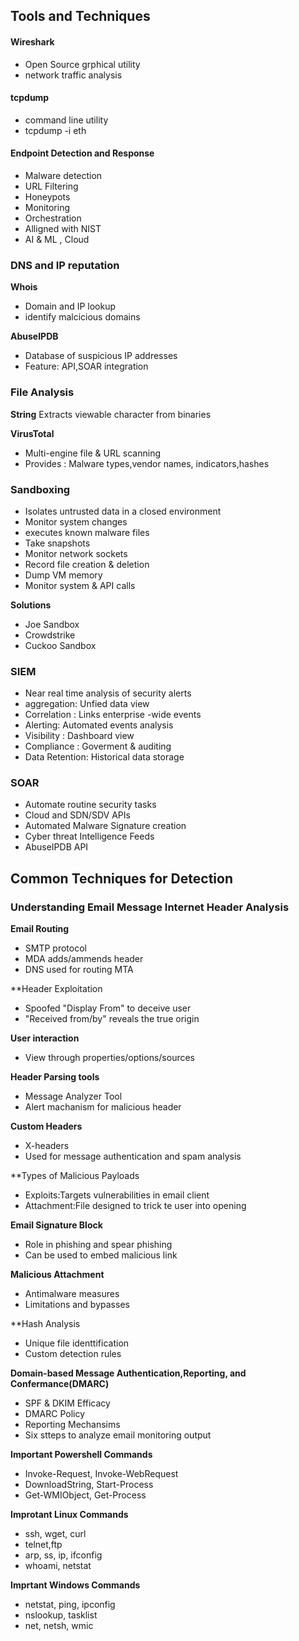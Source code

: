 ## Tools and Techniques
#### Wireshark
- Open Source grphical utility
- network traffic analysis

#### tcpdump
- command line utility
- tcpdump -i eth

#### Endpoint Detection and Response
- Malware detection
- URL Filtering
- Honeypots
- Monitoring
- Orchestration
- Alligned with NIST
- AI & ML , Cloud

### DNS and IP reputation
**Whois**
- Domain and IP lookup
- identify malcicious domains

**AbuseIPDB**
- Database of suspicious IP addresses
- Feature: API,SOAR integration
  
### File Analysis
**String**
Extracts viewable character from binaries

**VirusTotal**
- Multi-engine file & URL scanning
- Provides : Malware types,vendor names, indicators,hashes

### Sandboxing
- Isolates untrusted data in a closed environment
- Monitor system changes
- executes known malware files
- Take snapshots
- Monitor network sockets
- Record file creation & deletion
- Dump VM memory
- Monitor system & API calls

**Solutions**
- Joe Sandbox
- Crowdstrike
- Cuckoo Sandbox


### SIEM
- Near real time analysis of security alerts
- aggregation: Unfied data view
- Correlation : Links enterprise -wide events
- Alerting: Automated events analysis
- Visibility : Dashboard view
- Compliance : Goverment & auditing
- Data Retention: Historical data storage



### SOAR
- Automate routine security tasks
- Cloud and SDN/SDV APIs
- Automated Malware Signature creation
- Cyber threat Intelligence Feeds
- AbuseIPDB API


## Common Techniques for Detection
### Understanding Email Message Internet Header Analysis
**Email Routing**
- SMTP protocol
- MDA adds/ammends header
- DNS used for routing MTA

**Header Exploitation
- Spoofed "Display From" to deceive user
- "Received from/by" reveals the true origin

**User interaction**
- View through properties/options/sources

**Header Parsing tools**
- Message Analyzer Tool
- Alert machanism for malicious header

**Custom Headers**
- X-headers
- Used for message authentication and spam analysis

**Types of Malicious Payloads
- Exploits:Targets vulnerabilities in email client
- Attachment:File designed to trick te user into opening

**Email Signature Block**
- Role in phishing and spear phishing
- Can be used to embed malicious link

**Malicious Attachment**
- Antimalware measures
- Limitations and bypasses

**Hash Analysis
- Unique file identtification
- Custom detection rules

**Domain-based Message Authentication,Reporting, and Confermance(DMARC)**
- SPF & DKIM Efficacy
- DMARC Policy
- Reporting Mechansims
- Six stteps to analyze email monitoring output


**Important Powershell Commands**
- Invoke-Request, Invoke-WebRequest
- DownloadString, Start-Process
- Get-WMIObject, Get-Process

**Improtant Linux Commands**
- ssh, wget, curl
- telnet,ftp
- arp, ss, ip, ifconfig
- whoami, netstat

**Imprtant Windows Commands**
- netstat, ping, ipconfig
- nslookup, tasklist
- net, netsh, wmic

  
